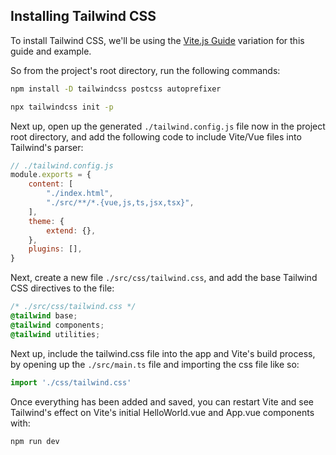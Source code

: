 ## Installing Tailwind CSS

To install Tailwind CSS, we'll be using the [Vite.js Guide](https://tailwindcss.com/docs/guides/vite) variation for this guide and example.

So from the project's root directory, run the following commands:

```bash
npm install -D tailwindcss postcss autoprefixer
```

```bash
npx tailwindcss init -p
```

Next up, open up the generated `./tailwind.config.js` file now in the project root directory, and add the following code to include Vite/Vue files into Tailwind's parser:

```javascript
// ./tailwind.config.js
module.exports = {
    content: [
        "./index.html",
        "./src/**/*.{vue,js,ts,jsx,tsx}",
    ],
    theme: {
        extend: {},
    },
    plugins: [],
}
```

Next, create a new file `./src/css/tailwind.css`, and add the base Tailwind CSS directives to the file:

```css
/* ./src/css/tailwind.css */
@tailwind base;
@tailwind components;
@tailwind utilities;
```

Next up, include the tailwind.css file into the app and Vite's build process, by opening up the `./src/main.ts` file and importing the css file like so:

```javascript
import './css/tailwind.css'
```

Once everything has been added and saved, you can restart Vite and see Tailwind's effect on Vite's initial HelloWorld.vue and App.vue components with:

```bash
npm run dev
```
